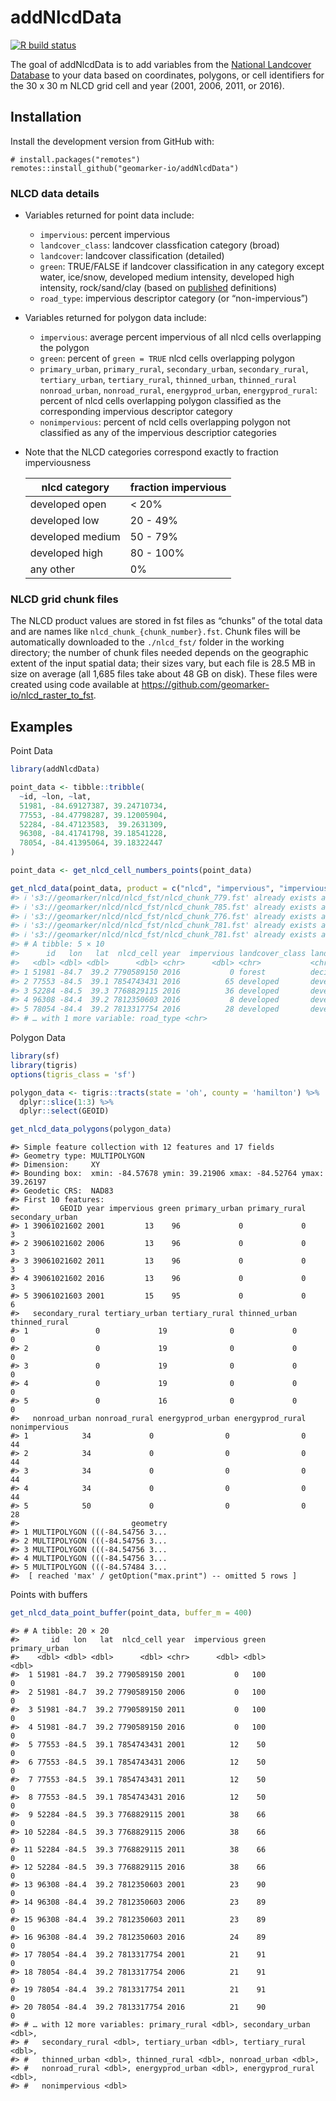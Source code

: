
<!-- README.md is generated from README.Rmd. Please edit that file -->

# addNlcdData

<!-- badges: start -->

[![R build
status](https://github.com/geomarker-io/addNlcdData/workflows/R-CMD-check/badge.svg)](https://github.com/geomarker-io/addNlcdData/actions)
<!-- badges: end -->

The goal of addNlcdData is to add variables from the [National Landcover
Database](https://www.mrlc.gov/) to your data based on coordinates, polygons, or cell 
identifiers for the 30 x 30 m NLCD grid cell and year (2001, 2006, 2011,
or 2016).

## Installation

Install the development version from GitHub with:

    # install.packages("remotes")
    remotes::install_github("geomarker-io/addNlcdData")

### NLCD data details

-   Variables returned for point data include:

    -   `impervious`: percent impervious
    -   `landcover_class`: landcover classfication category (broad)
    -   `landcover`: landcover classification (detailed)
    -   `green`: TRUE/FALSE if landcover classification in any category
        except water, ice/snow, developed medium intensity, developed
        high intensity, rock/sand/clay (based on
        [published](https://doi.org/10.1016/j.ufug.2016.10.013)
        definitions)
    -   `road_type`: impervious descriptor category (or
        “non-impervious”)

-   Variables returned for polygon data include:

    -   `impervious`: average percent impervious of all nlcd cells
        overlapping the polygon
    -   `green`: percent of `green = TRUE` nlcd cells overlapping
        polygon
    -   `primary_urban`, `primary_rural`, `secondary_urban`,
        `secondary_rural`, `tertiary_urban`, `tertiary_rural`,
        `thinned_urban`, `thinned_rural` `nonroad_urban`,
        `nonroad_rural`, `energyprod_urban`, `energyprod_rural`: percent
        of nlcd cells overlapping polygon classified as the
        corresponding impervious descriptor category
    -   `nonimpervious`: percent of ncld cells overlapping polygon not
        classified as any of the impervious descriptior categories

-   Note that the NLCD categories correspond exactly to fraction
    imperviousness

    | nlcd category    | fraction impervious |
    |------------------|---------------------|
    | developed open   | &lt; 20%            |
    | developed low    | 20 - 49%            |
    | developed medium | 50 - 79%            |
    | developed high   | 80 - 100%           |
    | any other        | 0%                  |

### NLCD grid chunk files

The NLCD product values are stored in fst files as “chunks” of the total
data and are names like `nlcd_chunk_{chunk_number}.fst`. Chunk files
will be automatically downloaded to the `./nlcd_fst/` folder in the
working directory; the number of chunk files needed depends on the
geographic extent of the input spatial data; their sizes vary, but each
file is 28.5 MB in size on average (all 1,685 files take about 48 GB on
disk). These files were created using code available at
<https://github.com/geomarker-io/nlcd_raster_to_fst>.

## Examples

Point Data

``` r
library(addNlcdData)

point_data <- tibble::tribble(
  ~id, ~lon, ~lat,
  51981, -84.69127387, 39.24710734,
  77553, -84.47798287, 39.12005904,
  52284, -84.47123583,  39.2631309,
  96308, -84.41741798, 39.18541228,
  78054, -84.41395064, 39.18322447
)

point_data <- get_nlcd_cell_numbers_points(point_data)

get_nlcd_data(point_data, product = c("nlcd", "impervious", "imperviousdescriptor"), year = 2016)
#> ℹ 's3://geomarker/nlcd/nlcd_fst/nlcd_chunk_779.fst' already exists at '/Users/RASV5G/OneDrive - cchmc/addNlcdData/s3_downloads/geomarker/nlcd/nlcd_fst/nlcd_chunk_779.fst'
#> ℹ 's3://geomarker/nlcd/nlcd_fst/nlcd_chunk_785.fst' already exists at '/Users/RASV5G/OneDrive - cchmc/addNlcdData/s3_downloads/geomarker/nlcd/nlcd_fst/nlcd_chunk_785.fst'
#> ℹ 's3://geomarker/nlcd/nlcd_fst/nlcd_chunk_776.fst' already exists at '/Users/RASV5G/OneDrive - cchmc/addNlcdData/s3_downloads/geomarker/nlcd/nlcd_fst/nlcd_chunk_776.fst'
#> ℹ 's3://geomarker/nlcd/nlcd_fst/nlcd_chunk_781.fst' already exists at '/Users/RASV5G/OneDrive - cchmc/addNlcdData/s3_downloads/geomarker/nlcd/nlcd_fst/nlcd_chunk_781.fst'
#> ℹ 's3://geomarker/nlcd/nlcd_fst/nlcd_chunk_781.fst' already exists at '/Users/RASV5G/OneDrive - cchmc/addNlcdData/s3_downloads/geomarker/nlcd/nlcd_fst/nlcd_chunk_781.fst'
#> # A tibble: 5 × 10
#>      id   lon   lat  nlcd_cell year  impervious landcover_class landcover  green
#>   <dbl> <dbl> <dbl>      <dbl> <chr>      <dbl> <chr>           <chr>      <lgl>
#> 1 51981 -84.7  39.2 7790589150 2016           0 forest          deciduous… TRUE 
#> 2 77553 -84.5  39.1 7854743431 2016          65 developed       developed… FALSE
#> 3 52284 -84.5  39.3 7768829115 2016          36 developed       developed… TRUE 
#> 4 96308 -84.4  39.2 7812350603 2016           8 developed       developed… TRUE 
#> 5 78054 -84.4  39.2 7813317754 2016          28 developed       developed… TRUE 
#> # … with 1 more variable: road_type <chr>
```

Polygon Data

``` r
library(sf)
library(tigris)
options(tigris_class = 'sf')
```

``` r
polygon_data <- tigris::tracts(state = 'oh', county = 'hamilton') %>% 
  dplyr::slice(1:3) %>% 
  dplyr::select(GEOID)
```

``` r
get_nlcd_data_polygons(polygon_data)
```

    #> Simple feature collection with 12 features and 17 fields
    #> Geometry type: MULTIPOLYGON
    #> Dimension:     XY
    #> Bounding box:  xmin: -84.57678 ymin: 39.21906 xmax: -84.52764 ymax: 39.26197
    #> Geodetic CRS:  NAD83
    #> First 10 features:
    #>         GEOID year impervious green primary_urban primary_rural secondary_urban
    #> 1 39061021602 2001         13    96             0             0               3
    #> 2 39061021602 2006         13    96             0             0               3
    #> 3 39061021602 2011         13    96             0             0               3
    #> 4 39061021602 2016         13    96             0             0               3
    #> 5 39061021603 2001         15    95             0             0               6
    #>   secondary_rural tertiary_urban tertiary_rural thinned_urban thinned_rural
    #> 1               0             19              0             0             0
    #> 2               0             19              0             0             0
    #> 3               0             19              0             0             0
    #> 4               0             19              0             0             0
    #> 5               0             16              0             0             0
    #>   nonroad_urban nonroad_rural energyprod_urban energyprod_rural nonimpervious
    #> 1            34             0                0                0            44
    #> 2            34             0                0                0            44
    #> 3            34             0                0                0            44
    #> 4            34             0                0                0            44
    #> 5            50             0                0                0            28
    #>                         geometry
    #> 1 MULTIPOLYGON (((-84.54756 3...
    #> 2 MULTIPOLYGON (((-84.54756 3...
    #> 3 MULTIPOLYGON (((-84.54756 3...
    #> 4 MULTIPOLYGON (((-84.54756 3...
    #> 5 MULTIPOLYGON (((-84.57484 3...
    #>  [ reached 'max' / getOption("max.print") -- omitted 5 rows ]

Points with buffers

``` r
get_nlcd_data_point_buffer(point_data, buffer_m = 400)
```

    #> # A tibble: 20 × 20
    #>       id   lon   lat  nlcd_cell year  impervious green primary_urban
    #>    <dbl> <dbl> <dbl>      <dbl> <chr>      <dbl> <dbl>         <dbl>
    #>  1 51981 -84.7  39.2 7790589150 2001           0   100             0
    #>  2 51981 -84.7  39.2 7790589150 2006           0   100             0
    #>  3 51981 -84.7  39.2 7790589150 2011           0   100             0
    #>  4 51981 -84.7  39.2 7790589150 2016           0   100             0
    #>  5 77553 -84.5  39.1 7854743431 2001          12    50             0
    #>  6 77553 -84.5  39.1 7854743431 2006          12    50             0
    #>  7 77553 -84.5  39.1 7854743431 2011          12    50             0
    #>  8 77553 -84.5  39.1 7854743431 2016          12    50             0
    #>  9 52284 -84.5  39.3 7768829115 2001          38    66             0
    #> 10 52284 -84.5  39.3 7768829115 2006          38    66             0
    #> 11 52284 -84.5  39.3 7768829115 2011          38    66             0
    #> 12 52284 -84.5  39.3 7768829115 2016          38    66             0
    #> 13 96308 -84.4  39.2 7812350603 2001          23    90             0
    #> 14 96308 -84.4  39.2 7812350603 2006          23    89             0
    #> 15 96308 -84.4  39.2 7812350603 2011          23    89             0
    #> 16 96308 -84.4  39.2 7812350603 2016          24    89             0
    #> 17 78054 -84.4  39.2 7813317754 2001          21    91             0
    #> 18 78054 -84.4  39.2 7813317754 2006          21    91             0
    #> 19 78054 -84.4  39.2 7813317754 2011          21    91             0
    #> 20 78054 -84.4  39.2 7813317754 2016          21    90             0
    #> # … with 12 more variables: primary_rural <dbl>, secondary_urban <dbl>,
    #> #   secondary_rural <dbl>, tertiary_urban <dbl>, tertiary_rural <dbl>,
    #> #   thinned_urban <dbl>, thinned_rural <dbl>, nonroad_urban <dbl>,
    #> #   nonroad_rural <dbl>, energyprod_urban <dbl>, energyprod_rural <dbl>,
    #> #   nonimpervious <dbl>
